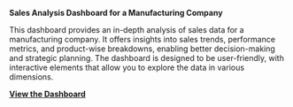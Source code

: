 **Sales Analysis Dashboard for a Manufacturing Company**

This dashboard provides an in-depth analysis of sales data for a manufacturing company. It offers insights into sales trends, performance metrics, and product-wise breakdowns, enabling better decision-making and strategic planning. The dashboard is designed to be user-friendly, with interactive elements that allow you to explore the data in various dimensions.

[**View the Dashboard**](https://chatgpt.com/c/0c90f453-f882-4e9b-8781-8d0d19c82fc6)
